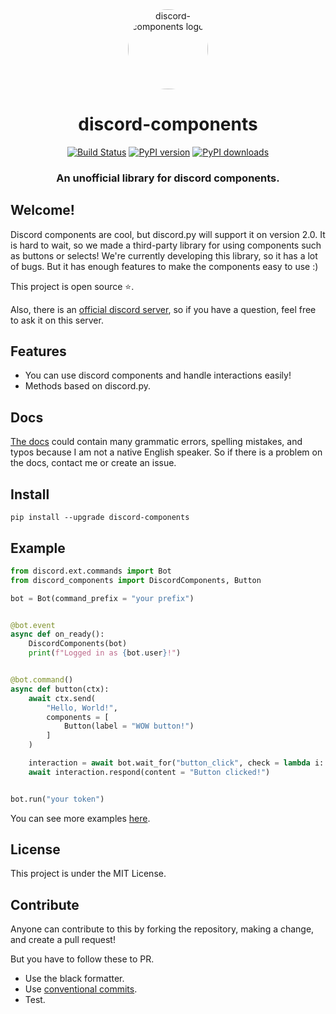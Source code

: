 <div align="center">
    <a href="https://pypi.org/project/discord-components"><img src="https://gitlab.com/uploads/-/system/project/avatar/27557052/logo.png?width=64" alt="discord-components logo" height="128" style="border-radius: 50%"></a>
    <div>
        <h1>discord-components</h1>
    </div>
    <div>
        <a href="https://travis-ci.com/kiki7000/discord.py-components"><img src="https://travis-ci.com/kiki7000/discord.py-components.svg?branch=master" alt="Build Status"></a>
        <a href="https://pypi.org/project/discord-components"><img src="https://badge.fury.io/py/discord-components.svg" alt="PyPI version"></a>
        <a href="https://pypi.org/project/discord-components"><img src="https://img.shields.io/pypi/dm/discord-components" alt="PyPI downloads"></a>
    </div>
    <div>
        <h3>An unofficial library for discord components.</h3>
    </div>
</div>

## Welcome!
Discord components are cool, but discord.py will support it on version 2.0. It is hard to wait, so we made a third-party library for using components such as buttons or selects!  We're currently developing this library, so it has a lot of bugs. But it has enough features to make the components easy to use :)

This project is open source ⭐.

Also, there is an [official discord server](https://discord.gg/pKM6stqPxS), so if you have a question, feel free to ask it on this server.

## Features
+ You can use discord components and handle interactions easily!
+ Methods based on discord.py.

## Docs
[The docs](https://devkiki7000.gitbook.io/discord-components/) could contain many grammatic errors, spelling mistakes, and typos because I am not a native English speaker. So if there is a problem on the docs, contact me or create an issue.

## Install
```
pip install --upgrade discord-components
```

## Example
```py
from discord.ext.commands import Bot
from discord_components import DiscordComponents, Button

bot = Bot(command_prefix = "your prefix")


@bot.event
async def on_ready():
    DiscordComponents(bot)
    print(f"Logged in as {bot.user}!")


@bot.command()
async def button(ctx):
    await ctx.send(
        "Hello, World!",
        components = [
            Button(label = "WOW button!")
        ]
    )

    interaction = await bot.wait_for("button_click", check = lambda i: i.component.label.startswith("WOW"))
    await interaction.respond(content = "Button clicked!")


bot.run("your token")
```
You can see more examples [here](https://gitlab.com/discord.py-components/discord.py-components/-/tree/master/examples).

## License
This project is under the MIT License.

## Contribute
Anyone can contribute to this by forking the repository, making a change, and create a pull request!

But you have to follow these to PR.
+ Use the black formatter.
+ Use [conventional commits](https://www.conventionalcommits.org/en/v1.0.0/).
+ Test.
